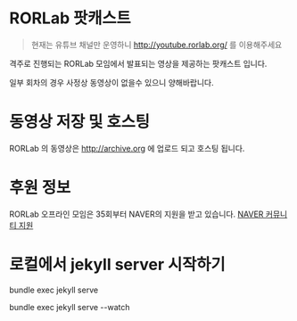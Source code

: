 
# RORLab 팟캐스트

> 현재는 유튜브 채널만 운영하니 http://youtube.rorlab.org/ 를 이용해주세요

격주로 진행되는 RORLab 모임에서 발표되는 영상을 제공하는 팟캐스트 입니다.

일부 회차의 경우 사정상 동영상이 없을수 있으니 양해바랍니다.


# 동영상 저장 및 호스팅

RORLab 의 동영상은 http://archive.org 에 업로드 되고 호스팅 됩니다.


# 후원 정보

RORLab 오프라인 모임은 35회부터 NAVER의 지원을 받고 있습니다. [NAVER 커뮤니티 지원](http://developer.naver.com/wiki/pages/Community)


# 로컬에서 jekyll server 시작하기

bundle exec jekyll serve

bundle exec jekyll serve --watch
